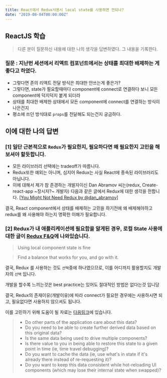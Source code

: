 ```yaml
---
title: React에서 Redux사용시 local state를 사용하면 안되나?
date: "2019-08-04T00:00:00Z"
---
```


## ReactJS 학습

> 다른 분이 질문하신 내용에 대한 나의 생각을 답변하였다. 그 내용을 기록한다.

### 질문 : 지난번 세션에서 리액트 컴포넌트에서는 상태를 최대한 배제하는 게 좋다고 하였다.

- 그렇다면 존의 리액트 전달 방식은 최대한 안쓰는게 좋은가?
- 그렇다면, state가 필요할때마다 component에 connect로 연결하다 보니 모든 component에 덕지덕지 붙게 되더라
- 상태를 최대한 배제한 상태에서 모든 component에 connect를 연결하는 방식이 나은건지
- 평소에 쓰던 방식대로 `props`를 전달해도 되는건지 궁금하다.

## 이에 대한 나의 답변

### [1] 일단 근본적으로 `Redux`가 필요한지, 필요하다면 왜 필요한지 고민을 해보셔야 할듯합니다.

- 모든 라이브러리 선택에는 tradeoff가 따름니다.
- Redux또한 예외는 아니며, 심지어 Redux는 사실 React에 종속된 라이브러리도 아닙니다.
- 이에 대해서 제가 참 존경하는 개발자이신 Dan Abramov 씨는(redux, Create-react-app ~창시자?~ 개발자) 다음과 같은 글에서 Redux에 대한 생각을 전합니다.
  [[You Might Not Need Redux by @dan_abramov]](https://link.medium.com/l6XsMDx1SW)

결국, React component에서 상태를 배제하는 고민을 하기전에 왜 배제해야하고 redux를 왜 사용해야 하는지 명확한 이해가 필요합니다.

### [2] Redux가 내 애플리케이션에 필요함을 알게된 경우, 로컬 State 사용에 대한 글이 [Redux F&Q](https://redux.js.org/faq/organizing-state#do-i-have-to-put-all-my-state-into-redux-should-i-ever-use-reacts-setstate)에 나와있습니다.

> Using local component state is fine

> Find a balance that works for you, and go with it.

결국, Redux 를 사용하는 것도 `선택`중에 하나였으므로,
이를 어디까지 활용할지도 개발자의 `선택` 입니다.

개발을 할수록 느끼는것은 best practice는 있어도 절대적인 방법은 없다는것 입니당

결국, Redux의 존재이유(개발이유)에 따라 connect가 필요한 경우에는 사용하시면 되고,
필요없다면 사용하지 않으셔도 됩니다.

이를 고민하기 위해 도움이 될 자료는 [다음링크](https://redux.js.org/faq/organizing-state#do-i-have-to-put-all-my-state-into-redux-should-i-ever-use-reacts-setstate)에 있습니다.

> - Do other parts of the application care about this data?
> - Do you need to be able to create further derived data based on this original data?
> - Is the same data being used to drive multiple components?
> - Is there value to you in being able to restore this state to a given point in time (ie, time travel debugging)?
> - Do you want to cache the data (ie, use what's in state if it's already there instead of re-requesting it)?
> - Do you want to keep this data consistent while hot-reloading UI components (which may lose their internal state when swapped)?
